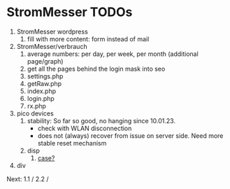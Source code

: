 # StromMesser TODOs

1. StromMesser wordpress
   1. fill with more content: form instead of mail
2. StromMesser/verbrauch
   1. average numbers: per day, per week, per month (additional page/graph)
   1. get all the pages behind the login mask into seo
   1. settings.php
   1. getRaw.php
   1. index.php
   1. login.php
   1. rx.php
3. pico devices
   1. stability: So far so good, no hanging since 10.01.23. 
      * check with WLAN disconnection
      * does not (always) recover from issue on server side. Need more stable reset mechanism
   1. disp
      1. [case?](https://www.thingiverse.com/thing:4767008)
4. div


Next:  1.1 / 2.2 /
